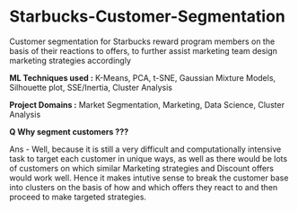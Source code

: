 # Starbucks-Customer-Segmentation
Customer segmentation for Starbucks reward program members on the basis of their reactions to offers, to further assist marketing team design marketing strategies accordingly

**ML Techniques used :** K-Means, PCA, t-SNE, Gaussian Mixture Models, Silhouette plot, SSE/Inertia, Cluster Analysis

**Project Domains :** Market Segmentation, Marketing, Data Science, Cluster Analysis

**Q Why segment customers ???**

Ans - Well, because it is still a very difficult and computationally intensive task to target each customer in unique ways, as well as there would be lots of customers on which similar Marketing strategies and Discount offers would work well. Hence it makes intutive sense to break the customer base into clusters on the basis of how and which offers they react to and then proceed to make targeted strategies.
